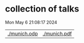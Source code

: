# collection of talks
Mon May  6 21:08:17 2024

|                    |                  |
|:------------------:|:----------------:|
| [./munich.odp](./munich.odp?1715022497.2713737) | [./munich.pdf](./munich.pdf?1715022497.2713737) |
